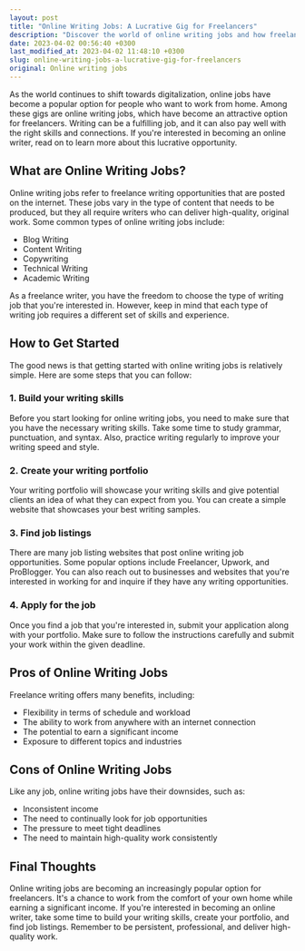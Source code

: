```yaml
---
layout: post
title: "Online Writing Jobs: A Lucrative Gig for Freelancers"
description: "Discover the world of online writing jobs and how freelancers can earn money without leaving the comfort of their home. Learn more about how to get started and what types of writing gigs are available."
date: 2023-04-02 00:56:40 +0300
last_modified_at: 2023-04-02 11:48:10 +0300
slug: online-writing-jobs-a-lucrative-gig-for-freelancers
original: Online writing jobs
---
```

As the world continues to shift towards digitalization, online jobs have become a popular option for people who want to work from home. Among these gigs are online writing jobs, which have become an attractive option for freelancers. Writing can be a fulfilling job, and it can also pay well with the right skills and connections. If you're interested in becoming an online writer, read on to learn more about this lucrative opportunity.

## What are Online Writing Jobs?
Online writing jobs refer to freelance writing opportunities that are posted on the internet. These jobs vary in the type of content that needs to be produced, but they all require writers who can deliver high-quality, original work. Some common types of online writing jobs include:

* Blog Writing
* Content Writing
* Copywriting
* Technical Writing
* Academic Writing

As a freelance writer, you have the freedom to choose the type of writing job that you're interested in. However, keep in mind that each type of writing job requires a different set of skills and experience.

## How to Get Started

The good news is that getting started with online writing jobs is relatively simple. Here are some steps that you can follow:

### 1\. Build your writing skills

Before you start looking for online writing jobs, you need to make sure that you have the necessary writing skills. Take some time to study grammar, punctuation, and syntax. Also, practice writing regularly to improve your writing speed and style.

### 2\. Create your writing portfolio

Your writing portfolio will showcase your writing skills and give potential clients an idea of what they can expect from you. You can create a simple website that showcases your best writing samples.

### 3\. Find job listings

There are many job listing websites that post online writing job opportunities. Some popular options include Freelancer, Upwork, and ProBlogger. You can also reach out to businesses and websites that you're interested in working for and inquire if they have any writing opportunities.

### 4\. Apply for the job

Once you find a job that you're interested in, submit your application along with your portfolio. Make sure to follow the instructions carefully and submit your work within the given deadline.

## Pros of Online Writing Jobs

Freelance writing offers many benefits, including:

* Flexibility in terms of schedule and workload
* The ability to work from anywhere with an internet connection
* The potential to earn a significant income
* Exposure to different topics and industries

## Cons of Online Writing Jobs

Like any job, online writing jobs have their downsides, such as:

* Inconsistent income
* The need to continually look for job opportunities
* The pressure to meet tight deadlines
* The need to maintain high-quality work consistently

## Final Thoughts

Online writing jobs are becoming an increasingly popular option for freelancers. It's a chance to work from the comfort of your own home while earning a significant income. If you're interested in becoming an online writer, take some time to build your writing skills, create your portfolio, and find job listings. Remember to be persistent, professional, and deliver high-quality work.